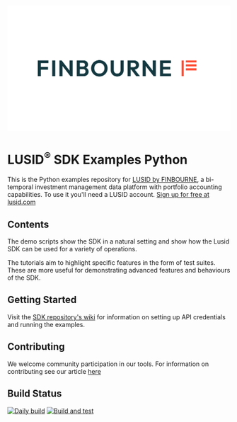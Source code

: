 ![LUSID_by_Finbourne](./resources/Finbourne_Logo_Teal.svg)

# LUSID<sup>®</sup> SDK Examples Python

This is the Python examples repository for [LUSID by FINBOURNE](https://www.finbourne.com/lusid-technology), a bi-temporal investment management data platform with portfolio accounting capabilities. To use it you'll need a LUSID account. [Sign up for free at lusid.com](https://www.lusid.com/app/signup)

## Contents

The demo scripts show the SDK in a natural setting and show how the Lusid SDK can be used for a variety of operations.

The tutorials aim to highlight specific features in the form of test suites. These are more useful for demonstrating advanced features and behaviours of the SDK.

## Getting Started

Visit the [SDK repository's wiki](https://github.com/finbourne/lusid-sdk-python-preview/wiki) for information on setting up API credentials and running the examples.

## Contributing

We welcome community participation in our tools. For information on contributing see our article [here](/finbourne/lusid-sdk-examples-python/docs)

## Build Status
[![Daily build](https://github.com/finbourne/lusid-sdk-examples-python/actions/workflows/cron.yaml/badge.svg)](https://github.com/finbourne/lusid-sdk-examples-python/actions/workflows/cron.yaml)
[![Build and test](https://github.com/finbourne/lusid-sdk-examples-python/actions/workflows/build-and-test.yaml/badge.svg)](https://github.com/finbourne/lusid-sdk-examples-python/actions/workflows/build-and-test.yaml)